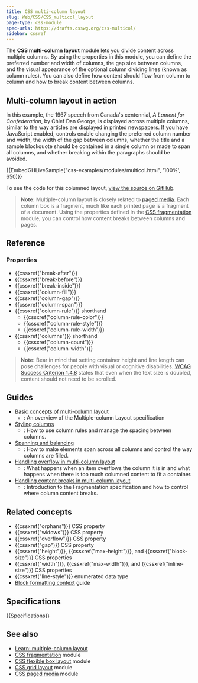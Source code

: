 ```yaml
---
title: CSS multi-column layout
slug: Web/CSS/CSS_multicol_layout
page-type: css-module
spec-urls: https://drafts.csswg.org/css-multicol/
sidebar: cssref
---
```


The **CSS multi-column layout** module lets you divide content across multiple columns. By using the properties in this module, you can define the preferred number and width of columns, the gap size between columns, and the visual appearance of the optional column dividing lines (known as column rules). You can also define how content should flow from column to column and how to break content between columns.

## Multi-column layout in action

In this example, the 1967 speech from Canada's centennial, _A Lament for Confederation_, by Chief Dan George, is displayed across multiple columns, similar to the way articles are displayed in printed newspapers. If you have JavaScript enabled, controls enable changing the preferred column number and width, the width of the gap between columns, whether the title and a sample blockquote should be contained in a single column or made to span all columns, and whether breaking within the paragraphs should be avoided.

{{EmbedGHLiveSample("css-examples/modules/multicol.html", '100%', 650)}}

To see the code for this columned layout, [view the source on GitHub](https://github.com/mdn/css-examples/blob/main/modules/multicol.html).

> **Note:** Multiple-column layout is closely related to [paged media](/en-US/docs/Web/CSS/CSS_paged_media). Each column box is a fragment, much like each printed page is a fragment of a document. Using the properties defined in the [CSS fragmentation](/en-US/docs/Web/CSS/CSS_fragmentation) module, you can control how content breaks between columns and pages.

## Reference

### Properties

- {{cssxref("break-after")}}
- {{cssxref("break-before")}}
- {{cssxref("break-inside")}}
- {{cssxref("column-fill")}}
- {{cssxref("column-gap")}}
- {{cssxref("column-span")}}
- {{cssxref("column-rule")}} shorthand
  - {{cssxref("column-rule-color")}}
  - {{cssxref("column-rule-style")}}
  - {{cssxref("column-rule-width")}}
- {{cssxref("columns")}} shorthand
  - {{cssxref("column-count")}}
  - {{cssxref("column-width")}}

> **Note:** Bear in mind that setting container height and line length can pose challenges for people with visual or cognitive disabilities. [WCAG Success Criterion 1.4.8](/en-US/docs/Web/Accessibility/Understanding_WCAG/Perceivable#guideline_1.4_make_it_easier_for_users_to_see_and_hear_content_including_separating_foreground_from_background) states that even when the text size is doubled, content should not need to be scrolled.

## Guides

- [Basic concepts of multi-column layout](/en-US/docs/Web/CSS/CSS_multicol_layout/Basic_concepts)
  - : An overview of the Multiple-column Layout specification
- [Styling columns](/en-US/docs/Web/CSS/CSS_multicol_layout/Styling_columns)
  - : How to use column rules and manage the spacing between columns.
- [Spanning and balancing](/en-US/docs/Web/CSS/CSS_multicol_layout/Spanning_balancing_columns)
  - : How to make elements span across all columns and control the way columns are filled.
- [Handling overflow in multi-column layout](/en-US/docs/Web/CSS/CSS_multicol_layout/Handling_overflow_in_multicol_layout)
  - : What happens when an item overflows the column it is in and what happens when there is too much columned content to fit a container.
- [Handling content breaks in multi-column layout](/en-US/docs/Web/CSS/CSS_multicol_layout/Handling_content_breaks_in_multicol_layout)
  - : Introduction to the Fragmentation specification and how to control where column content breaks.

## Related concepts

- {{cssxref("orphans")}} CSS property
- {{cssxref("widows")}} CSS property
- {{cssxref("overflow")}} CSS property
- {{cssxref("gap")}} CSS property
- {{cssxref("height")}}, {{cssxref("max-height")}}, and {{cssxref("block-size")}} CSS properties
- {{cssxref("width")}}, {{cssxref("max-width")}}, and {{cssxref("inline-size")}} CSS properties
- {{cssxref("line-style")}} enumerated data type
- [Block formatting context](/en-US/docs/Web/CSS/CSS_display/Block_formatting_context) guide

## Specifications

{{Specifications}}

## See also

- [Learn: multiple-column layout](/en-US/docs/Learn/CSS/CSS_layout/Multiple-column_Layout)
- [CSS fragmentation](/en-US/docs/Web/CSS/CSS_fragmentation) module
- [CSS flexible box layout](/en-US/docs/Web/CSS/CSS_flexible_box_layout) module
- [CSS grid layout](/en-US/docs/Web/CSS/CSS_grid_layout) module
- [CSS paged media](/en-US/docs/Web/CSS/CSS_paged_media) module
